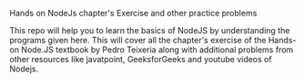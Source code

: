 Hands on NodeJs chapter's Exercise and other practice problems

This repo will help you to learn the basics of NodeJS by understanding the programs given here. This will cover all the chapter's exercise of the Hands-on Node.JS textbook by Pedro Teixeria along with additional problems from other resources like javatpoint, GeeksforGeeks and youtube videos of Nodejs.


